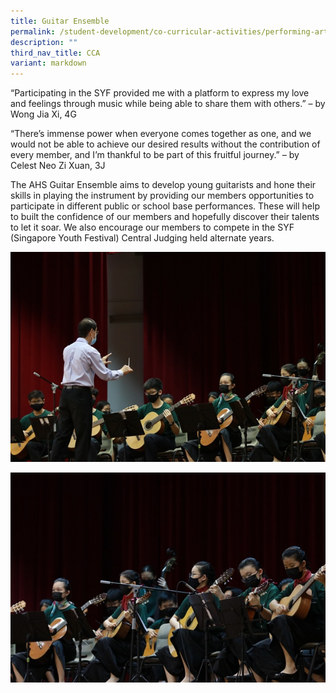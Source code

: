 ```yaml
---
title: Guitar Ensemble
permalink: /student-development/co-curricular-activities/performing-arts-groups/guitar-ensemble/
description: ""
third_nav_title: CCA
variant: markdown
---
```



“Participating in the SYF provided me with a platform to express my love and feelings through music while being able to share them with others.” – by Wong Jia Xi, 4G

“There’s immense power when everyone comes together as one, and we would not be able to achieve our desired results without the contribution of every member, and I’m thankful to be part of this fruitful journey.” – by Celest Neo Zi Xuan, 3J


The AHS Guitar Ensemble aims to develop young guitarists and hone their skills in playing the instrument by providing our members opportunities to participate in different public or school base performances. These will help to built the confidence of our members and hopefully discover their talents to let it soar. We also encourage our members to compete in the SYF (Singapore Youth Festival) Central Judging held alternate years.

![](/images/Student%20Development/CCA/Guitar%20Ensemble/2022_Guitar_02.jpg)

![](/images/Student%20Development/CCA/Guitar%20Ensemble/2022_Guitar_01.jpg)